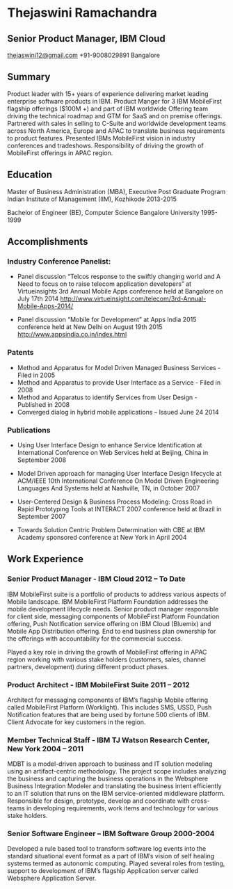# Thejaswini Ramachandra
## Senior Product Manager, IBM Cloud

thejaswini12@gmail.com
+91-9008029891
Bangalore

## Summary
Product leader with 15+ years of experience delivering market leading enterprise software products in IBM. Product Manger for 3 IBM MobileFirst flagship offerings ($100M +) and part of IBM worldwide Offering team driving the technical roadmap and GTM for SaaS and on premise offerings. Partnered with sales in selling to C-Suite and worldwide development teams across North America, Europe and APAC to translate business requirements to product features. Presented IBMs MobileFirst vision in industry conferences and tradeshows. Responsibility of driving the growth of MobileFirst offerings in APAC region.

## Education

Master of Business Administration (MBA), Executive Post Graduate Program
Indian Institute of Management (IIM), Kozhikode
2013-2015

Bachelor of Engineer (BE), Computer Science
Bangalore University
1995-1999

## Accomplishments

### Industry Conference Panelist:

* Panel discussion “Telcos response to the swiftly changing world and A Need to focus on to raise telecom application developers” at Virtueinsights 3rd Annual Mobile Apps conference held at Bangalore on July 17th 2014
http://www.virtueinsight.com/telecom/3rd-Annual-Mobile-Apps-2014/

* Panel discussion “Mobile for Development” at Apps India 2015 conference held at New Delhi on August 19th 2015
http://www.appsindia.co.in/index.html

### Patents

* Method and Apparatus for Model Driven Managed Business Services  - Filed in 2005
* Method and Apparatus to provide User Interface as a Service - Filed in 2008
* Method and Apparatus to identify Services from User Design - Published in 2008
* Converged dialog in hybrid mobile applications – Issued June 24 2014

### Publications

* Using User Interface Design to enhance Service Identification at International Conference on Web Services held at Beijing, China in September 2008 

* Model Driven approach for managing User Interface Design lifecycle at ACM/IEEE 10th International Conference On Model Driven Engineering Languages And Systems held at Nashville, TN, in October 2007

* User-Centered Design & Business Process Modeling: Cross Road in Rapid Prototyping Tools at INTERACT 2007 conference held at Brazil in September 2007

* Towards Solution Centric Problem Determination with CBE at IBM Academy sponsored conference at New York in April 2004

## Work Experience

### Senior Product Manager - IBM Cloud 2012 – To Date

IBM MobileFirst suite is a portfolio of products to address various aspects of Mobile landscape. IBM MobileFirst Platform Foundation addresses the mobile development lifecycle needs. 
Senior product manager responsible for client side, messaging components of MobileFirst Platform Foundation offering, Push Notification service offering on IBM Cloud (Bluemix) and Mobile App Distribution offering. End to end business plan ownership for the offerings with accountability for the commercial success. 

Played a key role in driving the growth of MobileFirst offering in APAC region working with various stake holders (customers, sales, channel partners, development) during different product phases.

### Product Architect - IBM MobileFirst Suite 2011 – 2012

Architect for messaging components of IBM’s flagship Mobile offering called MobileFirst Platform (Worklight). This includes SMS, USSD, Push Notification features that are being used by fortune 500 clients of IBM. Client Advocate for key customers in the region.


### Member Technical Staff - IBM TJ Watson Research Center, New York 2004 – 2011

MDBT is a model-driven approach to business and IT solution modeling using an artifact-centric methodology. The project scope includes analyzing the business and capturing the business operations in the Websphere Business Integration Modeler and translating the business intent efficiently to an IT solution that runs on the IBM service-oriented middleware platform.
Responsible for design, prototype, develop and coordinate with cross-teams  in developing requirements, work items and technology  for various stake holders.

### Senior Software Engineer – IBM Software Group 2000-2004

Developed a rule based tool to transform software log events into the standard situational event format as a part of IBM’s vision of self healing systems termed as autonomic computing.
Played several roles from testing, support to development of IBM’s flagship Application server called Websphere Application Server. 






